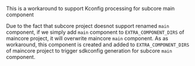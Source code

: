 This is a workaround to support Kconfig processing for subcore main component

Due to the fact that subcore project doesnot support renamed `main` component, if we simply add `main` component to `EXTRA_COMPONENT_DIRS` of maincore project, it will overwrite maincore `main` component. As as workaround, this component is created and added to `EXTRA_COMPONENT_DIRS` of maincore project to trigger sdkconfig generation for subcore `main` component.
